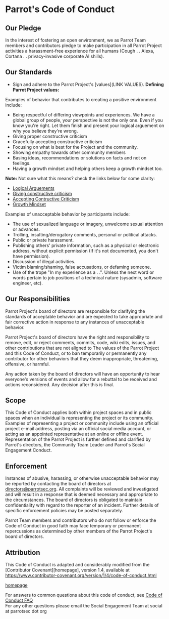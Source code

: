 # Parrot's Code of Conduct

## Our Pledge

In the interest of fostering an open environment, we as Parrot Team members and contributors pledge to make participation in all Parrot Project activities a harassment-free experience for all humans (Cough . . Alexa, Cortana . . privacy-invasive corporate AI shills).

## Our Standards

* Sign and adhere to the Parrot Project's [values](LINK VALUES).
**Defining Parrot Project values:**


Examples of behavior that contributes to creating a positive environment include:

* Being respectful of differing viewpoints and experiences.
We have a global group of people, your perspective is not the only one. Even if you know you're right. Let them finish and present your logical arguement on why you believe they're wrong.
* Giving proper constructive criticism
* Gracefully accepting constructive criticism
* Focusing on what is best for the Project and the community.
* Showing empathy towards other community members
* Basing ideas, recommendations or solutions on facts and not on feelings.
* Having a growth mindset and helping others keep a growth mindset too.

**Note:** Not sure what this means? check the links below for some clarity:
- [Logical Arguements](https://danielmiessler.com/blog/how-to-build-a-strong-argument/)
- [Giving constructive criticism](https://personalexcellence.co/blog/constructive-criticism/)
- [Accepting Contructive Criticism](https://www.entrepreneur.com/article/250304)
- [Growth Mindset](https://www.brainpickings.org/2014/01/29/carol-dweck-mindset/)

Examples of unacceptable behavior by participants include:

* The use of sexualized language or imagery, unwelcome sexual attention or
  advances.
* Trolling, insulting/derogatory comments, personal or political attacks.
* Public or private harassment.
* Publishing others' private information, such as a physical or electronic
  address, without explicit permission (If it's not documented, you don't have permission).
* Discussion of illegal activities.
* Victim blaming/shaming, false accusations, or defaming someone.
* Use of the trope "In my experience as a . .". Unless the next word or words pertain to job positions of a technical nature (sysadmin, software engineer, etc).



## Our Responsibilities

Parrot Project's board of directors are responsible for clarifying the standards of acceptable behavior and are expected to take appropriate and fair corrective action in
response to any instances of unacceptable behavior.

Parrot Project's board of directors have the right and responsibility to remove, edit, or
reject comments, commits, code, wiki edits, issues, and other contributions
that are not aligned to The values of the Parrot Project and this Code of Conduct, or to ban temporarily or permanently any contributor for other behaviors that they deem inappropriate, threatening, offensive, or harmful.

Any action taken by the board of directors will have an opportunity to hear everyone's versions of events and allow for a rebuttal to be received and actions reconsidered. Any decision after this is final.

## Scope

This Code of Conduct applies both within project spaces and in public spaces
when an individual is representing the project or its community. Examples of
representing a project or community include using an official project e-mail
address, posting via an official social media account, or acting as an appointed
representative at an online or offline event. Representation of the Parrot Project
is further defined and clarified by Parrot's directors, the Community Team Leader and Parrot's Social Engagement Conduct.

## Enforcement

Instances of abusive, harassing, or otherwise unacceptable behavior may be
reported by contacting the board of directors at directors@parrotsec.org. All
complaints will be reviewed and investigated and will result in a response that
is deemed necessary and appropriate to the circumstances. The board of directors is
obligated to maintain confidentiality with regard to the reporter of an incident.
Further details of specific enforcement policies may be posted separately.

Parrot Team members and contributors who do not follow or enforce the Code of Conduct in good faith may face temporary or permanent repercussions as determined by other
members of the Parrot Project's board of directors.

## Attribution

This Code of Conduct is adapted and considerably modified from the [Contributor Covenant][homepage], version 1.4, available at https://www.contributor-covenant.org/version/1/4/code-of-conduct.html

[homepage](https://www.parrotsec.org)

For answers to common questions about this code of conduct, see
[Code of Conduct FAQ](https://www.parrotsec.org/docs/coc-faq) <br>
For any other questions please email the Social Engagement Team at social at parrotsec dot org
